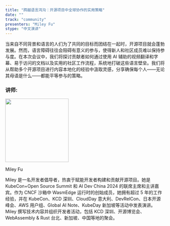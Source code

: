 ```yaml
---
title: "跨越语言鸿沟：开源项目中全球协作的实用策略"
date: ""
track: "community"
presenters: "Miley Fu"
stype: "中文演讲"
---
```


当来自不同背景和语言的人们为了共同的目标而团结在一起时，开源项目就会蓬勃发展。然而，语言障碍往往会阻碍有意义的参与，使得新人和社区成员难以保持参与度。在本次会议中，我们将探讨贡献者如何通过使用 AI 辅助的视频翻译和字幕、易于访问的文档以及实用的社区工作流程，系统地打破这些语言壁垒。我们将从帮助多个开源项目进行内容本地化的经验中汲取灵感，分享确保每个人——无论其母语是什么——都能平等参与的策略。

### 讲师:

<img src="https://sessionize.com/image/89e3-400o400o1-aEenhyjXuvVhxsBLwPP3Br.jpg" width="200" /><br/>

Miley Fu

Miley 是一名开发者倡导者，热衷于赋能开发者构建和贡献开源项目。她是 KubeCon+Open Source Summit 和 AI Dev China 2024 的联席主席和主讲嘉宾。作为 CNCF 沙箱中 WasmEdge 运行时的创始成员，她拥有超过 5 年的工作经验，并在 KubeCon、KCD 深圳、CloudDay 意大利、DevRelCon、日本开源峰会、AWS 用户组、Global AI Note、KubeDay 新加坡等活动中发表演讲。Miley 撰写技术内容并组织开发者活动，包括 KCD 深圳、开源博览会、WebAssembly & Rust 台北、新加坡、中国等地的聚会。